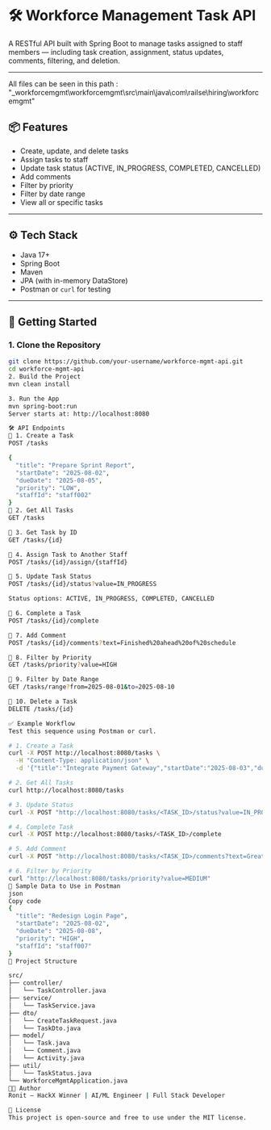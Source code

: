 # 🛠️ Workforce Management Task API

A RESTful API built with Spring Boot to manage tasks assigned to staff members — including task creation, assignment, status updates, comments, filtering, and deletion.

---
All files can be seen in this path : "_workforcemgmt\workforcemgmt\src\main\java\com\railse\hiring\workforcemgmt"
## 📦 Features

- Create, update, and delete tasks  
- Assign tasks to staff  
- Update task status (ACTIVE, IN_PROGRESS, COMPLETED, CANCELLED)  
- Add comments  
- Filter by priority  
- Filter by date range  
- View all or specific tasks  

---

## ⚙️ Tech Stack

- Java 17+  
- Spring Boot  
- Maven  
- JPA (with in-memory DataStore)  
- Postman or `curl` for testing  

---

## 🚀 Getting Started

### 1. Clone the Repository

```bash
git clone https://github.com/your-username/workforce-mgmt-api.git
cd workforce-mgmt-api
2. Build the Project
mvn clean install

3. Run the App
mvn spring-boot:run
Server starts at: http://localhost:8080

🛠️ API Endpoints
🔹 1. Create a Task
POST /tasks

{
  "title": "Prepare Sprint Report",
  "startDate": "2025-08-02",
  "dueDate": "2025-08-05",
  "priority": "LOW",
  "staffId": "staff002"
}
🔹 2. Get All Tasks
GET /tasks

🔹 3. Get Task by ID
GET /tasks/{id}

🔹 4. Assign Task to Another Staff
POST /tasks/{id}/assign/{staffId}

🔹 5. Update Task Status
POST /tasks/{id}/status?value=IN_PROGRESS

Status options: ACTIVE, IN_PROGRESS, COMPLETED, CANCELLED

🔹 6. Complete a Task
POST /tasks/{id}/complete

🔹 7. Add Comment
POST /tasks/{id}/comments?text=Finished%20ahead%20of%20schedule

🔹 8. Filter by Priority
GET /tasks/priority?value=HIGH

🔹 9. Filter by Date Range
GET /tasks/range?from=2025-08-01&to=2025-08-10

🔹 10. Delete a Task
DELETE /tasks/{id}

✅ Example Workflow
Test this sequence using Postman or curl.

# 1. Create a Task
curl -X POST http://localhost:8080/tasks \
  -H "Content-Type: application/json" \
  -d '{"title":"Integrate Payment Gateway","startDate":"2025-08-03","dueDate":"2025-08-10","priority":"MEDIUM","staffId":"staff003"}'

# 2. Get All Tasks
curl http://localhost:8080/tasks

# 3. Update Status
curl -X POST "http://localhost:8080/tasks/<TASK_ID>/status?value=IN_PROGRESS"

# 4. Complete Task
curl -X POST http://localhost:8080/tasks/<TASK_ID>/complete

# 5. Add Comment
curl -X POST "http://localhost:8080/tasks/<TASK_ID>/comments?text=Great%20job"

# 6. Filter by Priority
curl "http://localhost:8080/tasks/priority?value=MEDIUM"
🧪 Sample Data to Use in Postman
json
Copy code
{
  "title": "Redesign Login Page",
  "startDate": "2025-08-02",
  "dueDate": "2025-08-08",
  "priority": "HIGH",
  "staffId": "staff007"
}
📁 Project Structure

src/
├── controller/
│   └── TaskController.java
├── service/
│   └── TaskService.java
├── dto/
│   └── CreateTaskRequest.java
│   └── TaskDto.java
├── model/
│   └── Task.java
│   └── Comment.java
│   └── Activity.java
├── util/
│   └── TaskStatus.java
└── WorkforceMgmtApplication.java
👨‍💻 Author
Ronit — HackX Winner | AI/ML Engineer | Full Stack Developer

📜 License
This project is open-source and free to use under the MIT license.







